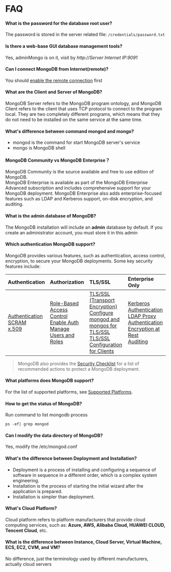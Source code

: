 # FAQ

#### What is the password for the database root user?

The password is stored in the server related file: `/credentials/password.txt`

#### Is there a web-base GUI database management tools?

Yes, adminMongo is on it, visit by *http://Server Internet IP:9091*

#### Can I connect MongoDB from Internet(remote)?

You should [enable the remote connection](/solution-more.md#enable-the-mongodb-remote-connection) first

#### What are the Client and Server of MongoDB?

MongoDB Server refers to the MongoDB program ontology, and MongoDB Client refers to the client that uses TCP protocol to connect to the program local. They are two completely different programs, which means that they do not need to be installed on the same service at the same time.

#### What's difference between command **mongod** and **mongo**?

* mongod is the command for start MongoDB server's service  
* mongo is MongoDB shell  

#### MongoDB Community vs MongoDB Enterprise？

MongoDB Community is the source available and free to use edition of MongoDB.  
MongoDB Enterprise is available as part of the MongoDB Enterprise Advanced subscription and includes comprehensive support for your MongoDB deployment.   MongoDB Enterprise also adds enterprise-focused features such as LDAP and Kerberos support, on-disk encryption, and auditing.  

#### What is the **admin** database of MongoDB?

The MongoDB installation will include an **admin** database by default. If you create an administrator account, you must store it in this admin

#### Which authentication MongoDB support?

MongoDB provides various features, such as authentication, access control, encryption, to secure your MongoDB deployments. Some key security features include:

| Authentication | Authorization | TLS/SSL | Enterprise Only |
| :--- | :--- | :--- | :--- |
| [Authentication](https://docs.mongodb.com/manual/core/authentication/)<br />[SCRAM](https://docs.mongodb.com/manual/core/security-scram/)<br />[x.509](https://docs.mongodb.com/manual/core/security-x.509/) | [Role-Based Access Control](https://docs.mongodb.com/manual/core/authorization/)<br />[Enable Auth](https://docs.mongodb.com/manual/tutorial/enable-authentication/)<br />[Manage Users and Roles](https://docs.mongodb.com/manual/tutorial/manage-users-and-roles/) | [TLS/SSL (Transport Encryption)](https://docs.mongodb.com/manual/core/security-transport-encryption/)<br />[Configure mongod and mongos for TLS/SSL](https://docs.mongodb.com/manual/tutorial/configure-ssl/)<br />[TLS/SSL Configuration for Clients](https://docs.mongodb.com/manual/tutorial/configure-ssl-clients/) | [Kerberos Authentication](https://docs.mongodb.com/manual/core/kerberos/)<br />[LDAP Proxy Authentication](https://docs.mongodb.com/manual/core/security-ldap/)<br />[Encryption at Rest](https://docs.mongodb.com/manual/core/security-encryption-at-rest/)<br />[Auditing](https://docs.mongodb.com/manual/core/auditing/) |

> MongoDB also provides the [Security Checklist](https://docs.mongodb.com/manual/administration/security-checklist/) for a list of recommended actions to protect a MongoDB deployment.

#### What platforms does MongoDB support?
For the list of supported platforms, see [Supported Platforms](https://docs.mongodb.com/manual/administration/production-notes/#prod-notes-supported-platforms).

#### How to get the status of MongoDB?

Run command to list mongodb process
```
ps -ef| grep mongod
```
#### Can I modify the data directory of MongoDB?

Yes, modify the /etc/mongod.conf

#### What's the difference between Deployment and Installation?

- Deployment is a process of installing and configuring a sequence of software in sequence in a different order, which is a complex system engineering.  
- Installation is the process of starting the initial wizard after the application is prepared.  
- Installation is simpler than deployment. 

#### What's Cloud Platform?

Cloud platform refers to platform manufacturers that provide cloud computing services, such as: **Azure, AWS, Alibaba Cloud, HUAWEI CLOUD, Tencent Cloud**, etc.

#### What is the difference between Instance, Cloud Server, Virtual Machine, ECS, EC2, CVM, and VM?

No difference, just the terminology used by different manufacturers, actually cloud servers
